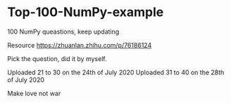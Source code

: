 # Top-100-NumPy-example
100 NumPy queastions, keep updating

Resource https://zhuanlan.zhihu.com/p/76186124

Pick the question, did it by myself.

Uploaded 21 to 30 on the 24th of July 2020
Uploaded 31 to 40 on the 28th of July 2020

Make love not war
